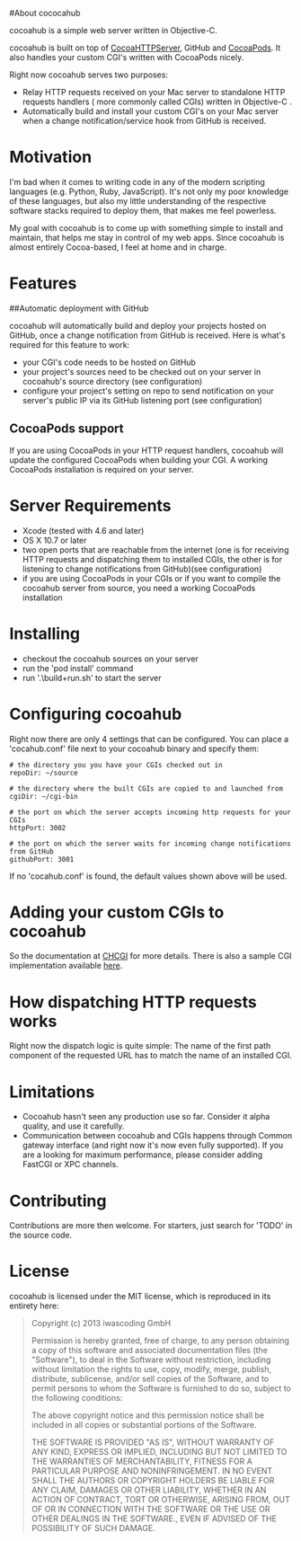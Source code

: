 #About cococahub

cocoahub is a simple web server written in Objective-C.

cocoahub is built on top of [CocoaHTTPServer](https://github.com/robbiehanson/CocoaHTTPServer), GitHub and [CocoaPods](http://cocoapods.org). It also handles your custom CGI's written with CocoaPods nicely.

Right now cocoahub serves two purposes:

* Relay HTTP requests received on your Mac server to standalone HTTP requests handlers ( more commonly called CGIs) written in Objective-C .
* Automatically build and install  your custom CGI's on your Mac server when a change notification/service hook from GitHub is received.


# Motivation

I'm bad when it comes to writing code in any of the modern scripting languages (e.g. Python, Ruby, JavaScript). It's not only my poor knowledge of these languages, but also my little understanding of the respective software stacks required to deploy them, that makes me feel powerless.

My goal with cocoahub is to come up with something simple to install and maintain, that helps me stay in control of my web apps. Since cocoahub is almost entirely Cocoa-based, I feel at home and in charge.

# Features

##Automatic deployment with GitHub

cocoahub will automatically build and deploy your projects hosted on GitHub, once a change notification from GitHub is received. Here is what's required for this feature to work:

* your CGI's code needs to be hosted on GitHub
* your project's sources need to be checked out on your server in cocoahub's source directory (see configuration)
* configure your project's setting on repo to send notification on your server's public IP via its GitHub listening port (see configuration) 


## CocoaPods support

If you are using CocoaPods in your HTTP request handlers, cocoahub will update the configured CocoaPods when building your CGI. A working CocoaPods installation is required on your server.

# Server Requirements

* Xcode (tested with 4.6 and later)
* OS X 10.7 or later
* two open ports that are reachable from the internet (one is for receiving HTTP requests and dispatching them to installed CGIs, the other is for listening to change notifications from GitHub)(see configuration)
* if you are using CocoaPods in your CGIs or if you want to compile the cocoahub server from source, you need a working CocoaPods installation

# Installing

* checkout the cocoahub sources on your server
* run the 'pod install' command
* run '.\build+run.sh' to start the server

# Configuring cocoahub

Right now there are only 4 settings that can be configured. You can place a 'cocahub.conf' file next to your cocoahub binary and specify them:

```
# the directory you you have your CGIs checked out in
repoDir: ~/source

# the directory where the built CGIs are copied to and launched from
cgiDir: ~/cgi-bin

# the port on which the server accepts incoming http requests for your CGIs
httpPort: 3002

# the port on which the server waits for incoming change notifications from GitHub
githubPort: 3001
```

If no 'cocahub.conf' is found, the default values shown above will be used.

# Adding your custom CGIs to cocoahub 

So the documentation at [CHCGI](https://github.com/iwascoding/CHCGI) for more details. There is also a sample CGI implementation available [here](https://github.com/iwascoding/cocoahubSampleCGI).


# How dispatching HTTP requests works

Right now the dispatch logic is quite simple: The name of the first path component of the requested URL has to match the name of an installed CGI.


# Limitations

* Cocoahub hasn't seen any production use so far. Consider it alpha quality, and use it carefully.
* Communication between cocoahub and CGIs happens through Common gateway interface (and right now it's now even fully supported). If you are a looking for maximum performance, please consider adding FastCGI or XPC channels.  


# Contributing

Contributions are more then welcome. For starters, just search for 'TODO' in the source code.

# License

cocoahub is licensed under the MIT license, which is reproduced in its entirety here:

>Copyright (c) 2013 iwascoding GmbH
>
>Permission is hereby granted, free of charge, to any person obtaining a copy
>of this software and associated documentation files (the "Software"), to deal
>in the Software without restriction, including without limitation the rights
>to use, copy, modify, merge, publish, distribute, sublicense, and/or sell
>copies of the Software, and to permit persons to whom the Software is
>furnished to do so, subject to the following conditions:
>
>The above copyright notice and this permission notice shall be included in
>all copies or substantial portions of the Software.
>
>THE SOFTWARE IS PROVIDED "AS IS", WITHOUT WARRANTY OF ANY KIND, EXPRESS OR
>IMPLIED, INCLUDING BUT NOT LIMITED TO THE WARRANTIES OF MERCHANTABILITY,
>FITNESS FOR A PARTICULAR PURPOSE AND NONINFRINGEMENT. IN NO EVENT SHALL THE
>AUTHORS OR COPYRIGHT HOLDERS BE LIABLE FOR ANY CLAIM, DAMAGES OR OTHER
>LIABILITY, WHETHER IN AN ACTION OF CONTRACT, TORT OR OTHERWISE, ARISING FROM,
>OUT OF OR IN CONNECTION WITH THE SOFTWARE OR THE USE OR OTHER DEALINGS IN
>THE SOFTWARE., EVEN IF ADVISED OF THE POSSIBILITY OF SUCH DAMAGE.
